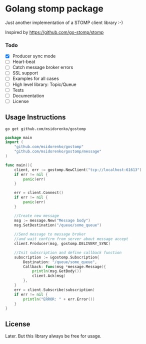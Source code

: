 # Golang stomp package

Just another implementation of a STOMP client library :-)

Inspired by https://github.com/go-stomp/stomp 

### Todo
- [x] Producer sync mode
- [ ] Heart-beat  
- [ ] Catch message broker errors
- [ ] SSL support
- [ ] Examples for all cases
- [ ] High level library: Topic/Queue  
- [ ] Tests
- [ ] Documentation
- [ ] License

## Usage Instructions

```
go get github.com/msidorenko/gostomp
```

```go
package main
import (
	"github.com/msidorenko/gostomp"
	"github.com/msidorenko/gostomp/message"
)

func main(){
    client, err := gostomp.NewClient("tcp://localhost:61613")
    if err != nil {
    	panic(err)
    }

    err = client.Connect()
    if err != nil {
        panic(err)
    }

    //Create new message
    msg := message.New("Message body")
    msg.SetDestination("/queue/some_queue")
    
    //Send message to message broker 
    //and wait confirm from server about message accept
    client.Producer(msg, gostomp.DELIVERY_SYNC)

    //Init subscription and define callback function
    subscription := &gostomp.Subscription{
        Destination: "/queue/some_queue",
        Callback: func(msg *message.Message){
            println(msg.GetBody())
            client.Ack(msg)
        },
    }   
    err = client.Subscribe(subscription)
    if err != nil {
        println("ERROR: " + err.Error())
    }
}
```

## License
Later. But this library always be free for usage.
